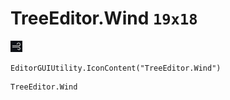 # TreeEditor.Wind `19x18`
<img src="/img/TreeEditor.Wind.png" width=19 height=18>

``` CSharp
EditorGUIUtility.IconContent("TreeEditor.Wind")
```
```
TreeEditor.Wind
```
